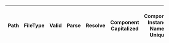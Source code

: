 <html>
<body>

  <div class="myTableContainer">
    <table id="my-table" class="table table-bordered responsive-table">
      <thead>
        <th data-dynatable-column="Path"><div><span>Path</span></div></th>
        <th data-dynatable-column="FileType"><div><span>FileType</span></div></th>
        <th data-dynatable-column="Valid"><div><span>Valid</span></div></th>
        <th data-dynatable-column="Parse"><div><span>Parse</span></div></th>
        <th data-dynatable-column="Resolve"><div><span>Resolve</span></div></th>
        <th data-dynatable-column="ComponentCapitalized"><div><span>Component Capitalized</span></div></th>
        <th data-dynatable-column="ComponentInstanceNamesUnique"><div><span>Component Instance Names Unique</span></div></th>
        <th data-dynatable-column="ComponentWithTypeParametersHasInstance"><div><span>Component With Type Parameters Has Instance</span></div></th>
        <th data-dynatable-column="ConnectorEndPointCorrectlyQualified"><div><span>Connector End Point Correctly Qualified</span></div></th>
        <th data-dynatable-column="DefaultParametersHaveCorrectOrder"><div><span>Default Parameters Have Correct Order</span></div></th>
        <th data-dynatable-column="InPortUniqueSender"><div><span>In Port Unique Sender</span></div></th>
        <th data-dynatable-column="PackageLowerCase"><div><span>Package Lower Case</span></div></th>
        <th data-dynatable-column="ParameterNamesUnique"><div><span>Parameter Names Unique</span></div></th>
        <th data-dynatable-column="PortTypeOnlyBooleanOrSIUnit"><div><span>Port Type Only Boolean Or SIUnit</span></div></th>
        <th data-dynatable-column="PortUsage"><div><span>Port Usage</span></div></th>
        <th data-dynatable-column="ReferencedSubComponentExists"><div><span>Referenced Sub Component Exists</span></div></th>
        <th data-dynatable-column="SimpleConnectorSourceExists"><div><span>Simple Connector Source Exists</span></div></th>
        <th data-dynatable-column="SourceTargetNumberMatch"><div><span>Source Target Number Match</span></div></th>
        <th data-dynatable-column="SubComponentsConnected"><div><span>Sub Components Connected</span></div></th>
        <th data-dynatable-column="TopLevelComponentHasNoInstanceName"><div><span>Top Level Component Has No Instance Name</span></div></th>
        <th data-dynatable-column="TypeParameterNamesUnique"><div><span>Type Parameter Names Unique</span></div></th>
        <th data-dynatable-column="AtomicComponent"><div><span>Atomic Component</span></div></th>
      </thead>
      <tbody>
      </tbody>
    </table>
  <div>
</body>
</html>